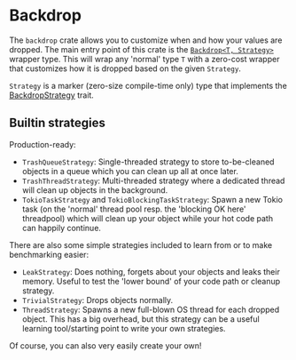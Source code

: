 # Backdrop

The `backdrop` crate allows you to customize when and how your values are dropped.
The main entry point of this crate is the [`Backdrop<T, Strategy>`](https://docs.rs/backdrop/0.1.0/backdrop/struct.Backdrop.html) wrapper type.
This will wrap any 'normal' type `T` with a zero-cost wrapper
that customizes how it is dropped based on the given `Strategy`.

`Strategy` is a marker (zero-size compile-time only) type that implements the
[BackdropStrategy<T>](https://docs.rs/backdrop/0.1.0/backdrop/trait.BackdropStrategy.html) trait.

## Builtin strategies

Production-ready:
- `TrashQueueStrategy`: Single-threaded strategy to store to-be-cleaned objects in a queue which you can clean up all at once later.
- `TrashThreadStrategy`: Multi-threaded strategy where a dedicated thread will clean up objects in the background.
- `TokioTaskStrategy` and `TokioBlockingTaskStrategy`: Spawn a new Tokio task (on the 'normal' thread pool resp. the 'blocking OK here' threadpool) which will clean up your object while your hot code path can happily continue.

There are also some simple strategies included to learn from or to make benchmarking easier:
- `LeakStrategy`: Does nothing, forgets about your objects and leaks their memory. Useful to test the 'lower bound' of your code path or cleanup strategy.
- `TrivialStrategy`: Drops objects normally.
- `ThreadStrategy`: Spawns a new full-blown OS thread for each dropped object. This has a big overhead, but this strategy can be a useful learning tool/starting point to write your own strategies.

Of course, you can also very easily create your own!
